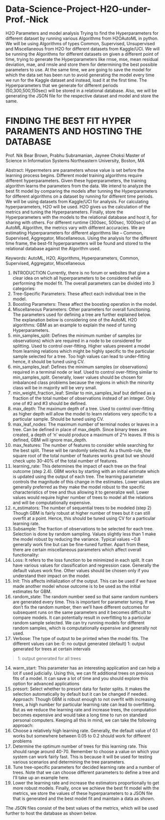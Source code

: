 # Data-Science-Project-H2O-under-Prof.-Nick
H2O Parameters and model analysis
Trying to find the Hyperparameters for different dataset by running various Algorithms from H2OAutoML in python. We will be using Algorithms of types Common, Supervised, Unsupervised and Miscellaneous from H2O for different datasets from Kaggle/UCI. We will be running the Algorithms for different datasets on given a different point of time, trying to generate the Hyperparameters like rmse, mse, mean residual deviation, mae, and rmsle and store them for determining the best possible parameters to use. At the same time, we are going to save the model for which the data set has been run to avoid generating the model every time we run for the Kaggle dataset and instead, load it at the first time. The Hyperparameters that we generate for different periods (50,300,500,150sec) will be stored in a relational database. Also, we will be generating the JSON file for the respective dataset and model and store the same.


# FINDING THE BEST FIT HYPER PARAMENTS AND HOSTING THE DATABASE

Prof. Nik Bear Brown, Prabhu Subramanian, Jaynee Choksi
Master of Science in Information Systems 
Northeastern University, Boston, MA

Abstract: Hypermeters are parameters whose value is set before the learning process begins. Different model training algorithms require different hyperparameters. Given these hyperparameters, the training algorithm learns the parameters from the data. We intend to analyze the best fit model by comparing the models after tunning the Hyperparameters for different algorithms on a dataset by running for different time periods. We will be using datasets from Kaggle/UCI for analysis. For calculating hyperparameters, H2O will be used. H2O gives us the calculation of the metrics and tuning the Hyperparameters. Finally, store the Hyperparameters with the models to the relational database and host it, for sharing with others. For different runtime (300sec, 500sec, 1000sec) of an AutoML Algorithm, the metrics vary with different accuracies. We are estimating Hyperparameters for different algorithms like – Common, Supervised, Aggregator, Miscellaneous. Using the analysis for the different time frame, the best-fit hyperparameters will be found and stored to the relational database against the Algorithm used.

Keywords: AutoML, H2O, Algorithms, Hyperparameters, Common, Supervised, Aggregator, Miscellaneous

1.	INTRODUCTION
Currently, there is no forum or websites that give a clear idea on which all hyperparameters to be considered while performing the model fit. The overall parameters can be divided into 3 categories:
1.	Tree-Specific Parameters: These affect each individual tree in the model.
2.	Boosting Parameters: These affect the boosting operation in the model.
3.	Miscellaneous Parameters: Other parameters for overall functioning.
The parameters used for defining a tree are further explained below. The explanation below is considering one of the AutoML H2O algorithms: GBM as an example to explain the need of tuning Hyperparameters.
1.	min_samples_split: Defines the minimum number of samples (or observations) which are required in a node to be considered for splitting. Used to control over-fitting. Higher values prevent a model from learning relations which might be highly specific to the particular sample selected for a tree. Too high values can lead to under-fitting hence, it should be tuned using CV.
2.	min_samples_leaf: Defines the minimum samples (or observations) required in a terminal node or leaf. Used to control over-fitting similar to min_samples_split. Generally, lower values should be chosen for imbalanced class problems because the regions in which the minority class will be in majority will be very small. 
3.	min_weight_fraction_leaf: Similar to min_samples_leaf but defined as a fraction of the total number of observations instead of an integer. Only one of #2 and #3 should be defined.
4.	max_depth: The maximum depth of a tree. Used to control over-fitting as higher depth will allow the model to learn relations very specific to a particular sample. Should be tuned using CV.
5.	max_leaf_nodes: The maximum number of terminal nodes or leaves in a tree. Can be defined in place of max_depth. Since binary trees are created, a depth of ‘n’ would produce a maximum of 2^n leaves. If this is defined, GBM will ignore max_depth.
6.	max_features: The number of features to consider while searching for the best split. These will be randomly selected. As a thumb-rule, the square root of the total number of features works great but we should check upto 30-40% of the total number of features.
7.	learning_rate: This determines the impact of each tree on the final outcome (step 2.4). GBM works by starting with an initial estimate which is updated using the output of each tree. The learning parameter controls the magnitude of this change in the estimates. Lower values are generally preferred as they make the model robust to the specific characteristics of tree and thus allowing it to generalize well. Lower values would require higher number of trees to model all the relations and will be computationally expensive.
8.	n_estimators: The number of sequential trees to be modeled (step 2) Though GBM is fairly robust at higher number of trees but it can still overfit at a point. Hence, this should be tuned using CV for a particular learning rate.
9.	Subsample: The fraction of observations to be selected for each tree. Selection is done by random sampling. Values slightly less than 1 make the model robust by reducing the variance. Typical values ~0.8 generally work fine but can be fine-tuned further. 
Apart from these, there are certain miscellaneous parameters which affect overall functionality:
10.	Loss: It refers to the loss function to be minimized in each split. It can have various values for classification and regression case. Generally the default values work fine. Other values should be chosen only if you understand their impact on the model.
11.	Init: This affects initialization of the output. This can be used if we have made another model whose outcome is to be used as the initial estimates for GBM.
12.	random_state: The random number seed so that same random numbers are generated every time. This is important for parameter tuning. If we don’t fix the random number, then we’ll have different outcomes for subsequent runs on the same parameters and it becomes difficult to compare models. It can potentially result in overfitting to a particular random sample selected. We can try running models for different random samples, which is computationally expensive and generally not used.
13.	Verbose: The type of output to be printed when the model fits. The different values can be:
0: no output generated (default)
1: output generated for trees at certain intervals
>1: output generated for all trees
14.	warm_start: This parameter has an interesting application and can help a lot if used judicially. Using this, we can fit additional trees on previous fits of a model. It can save a lot of time and you should explore this option for advanced applications
15.	presort: Select whether to presort data for faster splits. It makes the selection automatically by default but it can be changed if needed.
Approach:
Though GBM is robust enough to not overfit with increasing trees, a high number for particular learning rate can lead to overfitting. But as we reduce the learning rate and increase trees, the computation becomes expensive and would take a long time to run on standard personal computers.
Keeping all this in mind, we can take the following approach:
1.	Choose a relatively high learning rate. Generally, the default value of 0.1 works but somewhere between 0.05 to 0.2 should work for different problems
2.	Determine the optimum number of trees for this learning rate. This should range around 40-70. Remember to choose a value on which your system can work fairly fast. This is because it will be used for testing various scenarios and determining the tree parameters.
3.	Tune tree-specific parameters for decided learning rate and a number of trees. Note that we can choose different parameters to define a tree and I’ll take up an example here.
4.	Lower the learning rate and increase the estimators proportionally to get more robust models.
Finally, once we achieve the best fit model with the metrics, we store the values of these hyperparameters to a JSON file that is generated and the best model fit and maintain a data as shown.

 
The JSON files consist of the best values of the metrics, which will be used further to host the database as shown below.
